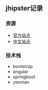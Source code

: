 ## jhipster记录

### 资源

- [官方站点](http://www.jhipster.tech)
- [中文站点]()

### 技术栈
- bootstrap
- angular
- springboot
- yeoman


